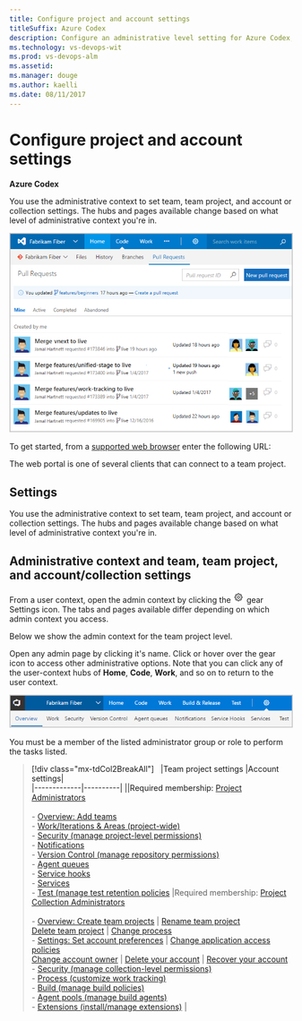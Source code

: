 ```yaml
---
title: Configure project and account settings  
titleSuffix: Azure Codex   
description: Configure an administrative level setting for Azure Codex, CodeVault, Codex Agile, or Codex Pipelines  
ms.technology: vs-devops-wit
ms.prod: vs-devops-alm
ms.assetid:  
ms.manager: douge
ms.author: kaelli
ms.date: 08/11/2017
---
```


# Configure project and account settings

**Azure Codex**  

 You use the administrative context to set team, team project, and account or collection settings. The hubs and pages available change based on what level of administrative context you're in. 

<img src="../../user-guide/_img/web-portal-intro.png" alt="Code, Pull Request, Active example" style="border: 1px solid #CCCCCC;" />

To get started, from a [supported web browser](../../tfs-server/requirements.md#browsers) enter the following URL:


The web portal is one of several clients that can connect to a team project. 

<a id="admin-context">  </a>
## Settings   
You use the administrative context to set team, team project, and account or collection settings. The hubs and pages available change based on what level of administrative context you're in. 
 
  
<a id="administrative-context">  </a>
## Administrative context and team, team project, and account/collection settings

From a user context, open the admin context by clicking the ![gear icon](../../_img/icons/gear-icon.png) gear Settings icon. The tabs and pages available differ depending on which admin context you access.

Below we show the admin context for the team project level. 

<a id="admin-intro" />

<a id="admin-intro-team-services" />  

Open any admin page by clicking it's name. Click or hover over the gear icon to access other administrative options. Note that you can click any of the user-context hubs of **Home**, **Code**, **Work**, and so on to return to the user context. 

<img src="../../user-guide/_img/work-web-portal_admin-context-project-level-team-services.png" alt="VSTS, Admin context, team project level" style="border: 1px solid #CCCCCC;" />  



You must be a member of the listed administrator group or role to perform the tasks listed.  



> [!div class="mx-tdCol2BreakAll"]  
> |Team project settings |Account settings|  
> |-------------|----------| 
> ||Required membership:  [Project Administrators](../../accounts/add-administrator-team-project.md)<br/><br/>-  [Overview: Add teams](../../work/scale/multiple-teams.md)<br/>- [Work/Iterations & Areas (project-wide)](../../work/customize/set-area-paths.md)<br/>- [Security (manage project-level permissions)](../../security/permissions.md#team-project-level-permissions)<br/>- [Notifications](../../collaborate/manage-team-notifications.md)<br/>- [Version Control (manage repository permissions)](../../security/permissions.md#git-repository)<br/>- [Agent queues](../../pipelines/concepts/agents/pools-queues.md)<br/>- [Service hooks](../../service-hooks/services/webhooks.md)<br/>- [Services](../../pipelines/concepts/library/service-endpoints.md)<br/>- [Test (manage test retention policies](../../manual-test/getting-started/how-long-to-keep-test-results.md) |Required membership: [Project Collection Administrators](../../security/set-project-collection-level-permissions.md?toc=/vsts/security/toc.json&bc=/vsts/security/breadcrumb/toc.json)<br/><br/>- [Overview: Create team projects](../../accounts/create-team-project.md?toc=/vsts/accounts/toc.json&bc=/vsts/accounts/breadcrumb/toc.json)  &#124; [Rename team project](../../accounts/rename-team-project.md?toc=/vsts/accounts/toc.json&bc=/vsts/accounts/breadcrumb/toc.json)<br/>[Delete team project](../../accounts/delete-team-project.md?toc=/vsts/accounts/toc.json&bc=/vsts/accounts/breadcrumb/toc.json) &#124; [Change process](../../settings/work/manage-process.md?toc=/vsts/work/customize/toc.json&bc=/vsts/work/customize/breadcrumb/toc.json)<br/>- [Settings: Set account preferences](../../accounts/account-preferences.md?toc=/vsts/user-guide/toc.json&bc=/vsts/user-guide/breadcrumb/toc.json) &#124; [Change application access policies](../../accounts/change-application-access-policies-vs.md?toc=/vsts/accounts/toc.json&bc=/vsts/accounts/breadcrumb/toc.json)<br/>[Change account owner](../../accounts/change-account-ownership-vs.md?toc=/vsts/accounts/toc.json&bc=/vsts/accounts/breadcrumb/toc.json) &#124; [Delete your account](../../accounts/delete-your-vsts-account.md?toc=/vsts/accounts/toc.json&bc=/vsts/accounts/breadcrumb/toc.json) &#124; [Recover your account](../../accounts/recover-your-vsts-account.md?toc=/vsts/accounts/toc.json&bc=/vsts/accounts/breadcrumb/toc.json)<br/>- [Security (manage collection-level permissions)](../../security/set-project-collection-level-permissions.md?toc=/vsts/security/toc.json&bc=/vsts/security/breadcrumb/toc.json)<br/>- [Process (customize work tracking)](../../settings/work/manage-process.md?toc=/vsts/work/customize/toc.json&bc=/vsts/work/customize/breadcrumb/toc.json)<br/>- [Build (manage build policies)](../../pipelines/concepts/policies/retention.md)<br/>- [Agent pools (manage build agents)](../../pipelines/concepts/agents/pools-queues.md) <br/>- [Extensions (install/manage extensions)](../../marketplace/install-vsts-extension.md) |
 

 

<!--- End of Admin context -->



